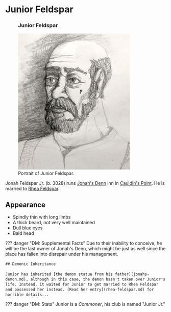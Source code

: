 # Junior Feldspar

<figure class="infobox right">
  <h3>Junior Feldspar</h3>
  <a href="/assets/images/junior-feldspar-full.png">
    <img src="/assets/images/junior-feldspar-tiny.png" />
  </a>
  <figcaption>
    Portrait of Junior Feldspar.
  </figcaption>
</figure>

Jonah Feldspar Jr. (b. 3028) runs [Jonah's Denn](../places/jonahs-denn.md) inn in [Cauldin's Point](../../../geography/settlements/cauldins-point.md). He is married to [Rhea Feldspar](rhea-feldspar.md).

## Appearance

* Spindly thin with long limbs
* A thick beard, not very well maintained
* Dull blue eyes
* Bald head

??? danger "DM: Supplemental Facts"
    Due to their inability to conceive, he will be the last owner of Jonah's Denn, which might be just as well since the place has fallen into disrepair under his management.

    ## Demonic Inheritance

    Junior has inherited [the demon statue from his father](jonahs-demon.md), although in this case, the demon hasn't taken over Junior's life. Instead, it waited for Junior to get married to Rhea Feldspar and possessed her instead. [Read her entry](rhea-feldspar.md) for horrible details...

??? danger "DM: Stats"
    Junior is a *Commoner*, his club is named "Junior Jr."
